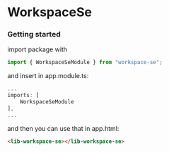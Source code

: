 # WorkspaceSe

### Getting started

import package with

```ts
import { WorkspaceSeModule } from "workspace-se";
```

and insert in app.module.ts:

```ts
...
imports: [
    WorkspaceSeModule
],
...
```

and then you can use that in app.html:

```html
<lib-workspace-se></lib-workspace-se>
```
